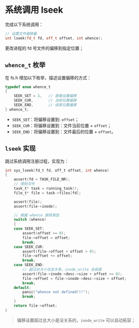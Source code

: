 # 系统调用 lseek

完成以下系统调用：

```c++
// 设置文件偏移量
int lseek(fd_t fd, off_t offset, int whence);
```

更改进程的 fd 号文件的偏移到指定位置；


## `whence_t` 枚举

在 fs.h 增加以下枚举，描述设置偏移的方式：

```c
typedef enum whence_t
{
    SEEK_SET = 1,   // 直接设置偏移
    SEEK_CUR,       // 当前位置偏移
    SEEK_END,       // 结束位置偏移
} whence_t;
```

- `SEEK_SET`：将偏移设置到: `offset`；
- `SEEK_CUR`：将偏移设置到：文件当前位置 + `offset`；
- `SEEK_END`：将偏移设置到：文件最后的位置 + `offset`。


## `lseek` 实现

跳过系统调用注册过程，实现为：

```c
int sys_lseek(fd_t fd, off_t offset, int whence)
{
    assert(fd < TASK_FILE_NR);
    // 得到文件
    task_t* task = running_task();
    file_t* file = task->files[fd];

    assert(file);
    assert(file->inode);

    // 根据 whence 跳转类型
    switch (whence)
    {
    case SEEK_SET:
        assert(offset >= 0);
        file->offset = offset;
        break;
    case SEEK_CUR:
        assert(file->offset + offset > 0);
        file->offset += offset;
        break;
    case SEEK_END:
        // 超过总大小也没关系，inode_write 会拓容
        assert(file->inode->desc->size + offset >= 0);
        file->offset = file->inode->desc->size + offset;
        break;
    default:
        panic("whence not defined!!!");
        break;
    }
    return file->offset;
}
```

> 偏移设置超过总大小是没关系的，`inode_write` 可以自动拓容；